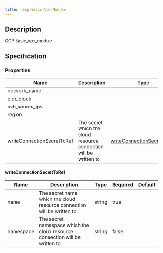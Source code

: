 ```yaml
---
title:  Gcp-Basic-Vpc-Module
---
```


## Description

GCP Basic_vpc_module

## Specification


### Properties

 Name | Description | Type | Required | Default 
 ------------ | ------------- | ------------- | ------------- | ------------- 
 network_name |  |  | true |  
 cidr_block |  |  | true |  
 ssh_source_ips |  |  | true |  
 region |  |  | true |  
 writeConnectionSecretToRef | The secret which the cloud resource connection will be written to | [writeConnectionSecretToRef](#writeConnectionSecretToRef) | false |  


#### writeConnectionSecretToRef

 Name | Description | Type | Required | Default 
 ------------ | ------------- | ------------- | ------------- | ------------- 
 name | The secret name which the cloud resource connection will be written to | string | true |  
 namespace | The secret namespace which the cloud resource connection will be written to | string | false |  
